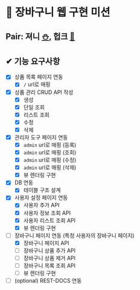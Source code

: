 # 🛒 장바구니 웹 구현 미션

## Pair: 져니 [⛄️](http://github.com/cl8d), 헙크 [🫠](https://github.com/HubCreator)

## ✔ 기능 요구사항
- [x] 상품 목록 페이지 연동
  - [x] `/` url로 매핑
- [x] 상품 관리 CRUD API 작성
  - [x] 생성
  - [x] 단일 조회
  - [x] 리스트 조회
  - [x] 수정
  - [x] 삭제
- [x] 관리자 도구 페이지 연동
  - [x] `admin` url로 매핑 (등록)
  - [x] `admin` url로 매핑 (조회)
  - [x] `admin` url로 매핑 (수정)
  - [x] `admin` url로 매핑 (삭제)
  - [x] 뷰 렌더링 구현
- [x] DB 연동
  - [x] 테이블 구조 설계
- [x] 사용자 설정 페이지 연동
  - [x] 사용자 추가 API
  - [x] 사용자 정보 조회 API
  - [x] 사용자 리스트 조회 API
  - [x] 뷰 렌더링 구현
- [ ] 장바구니 페이지 연동 (특정 사용자의 장바구니 페이지)
  - [x] 장바구니 페이지 API 
  - [ ] 장바구니 상품 추가 API
  - [ ] 장바구니 상품 제거 API
  - [ ] 장바구니 목록 조회 API
  - [ ] 뷰 렌더링 구현
- [ ] (optional) REST-DOCS 연동
